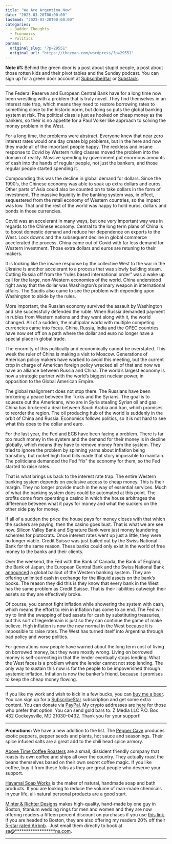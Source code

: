 ```yaml
---
title: "We Are Argentina Now"
date: "2023-03-20T00:00:00"
lastmod: "2023-03-20T00:00:00"
categories:
  - Badder Thoughts
  - Economics
  - Politics
params:
  original_slug: "?p=29551"
  original_url: "https://thezman.com/wordpress/?p=29551"
---
```


**Note \#1:** Behind the green door is a post about stupid people, a
post about those rotten kids and their pivot tables and the Sunday
podcast. You can sign up for a green door account at
<a href="https://www.subscribestar.com/the-z-blog" rel="noopener"
target="_blank">SubscribeStar</a> or
<a href="https://thedissident.substack.com/" rel="noopener"
target="_blank">Substack</a>.

------------------------------------------------------------------------

The Federal Reserve and European Central Bank have for a long time now
been wrestling with a problem that is truly novel. They find themselves
in an interest rate trap, which means they need to restore borrowing
rates to something close to the historic norm, but doing so puts the
global banking system at risk. The political class is just as hooked on
cheap money as the bankers, so their is no appetite for a Paul Volker
like approach to solving the money problem in the West.

For a long time, the problems were abstract. Everyone knew that near
zero interest rates would one day create big problems, but in the here
and now they made all of the important people happy. The reckless and
insane response to Covid by Western ruling classes moved the problem
into the domain of reality. Massive spending by government put enormous
amounts of cash into the hands of regular people, not just the bankers,
and those regular people started spending it.

Compounding this was the decline in global demand for dollars. Since the
1990’s, the Chinese economy was able to soak up extra dollars and euros.
Other parts of Asia could also be counted on to take dollars in the form
of investment. The massive liquidity in the banking system was, in
effect, sequestered from the retail economy of Western countries, so the
impact was low. That and the rest of the world was happy to hold euros,
dollars and bonds in those currencies.

Covid was an accelerant in many ways, but one very important way was in
regards to the Chinese economy. Central to the long term plans of China
is to boost domestic demand and reduce her dependence on exports to the
West. Lock downs and the subsequent decline in global commerce
accelerated the process. China came out of Covid with far less demand
for Western investment. Those extra dollars and euros are retuning to
their makers.

It is looking like the insane response by the collective West to the war
in the Ukraine is another accelerant to a process that was slowly
building steam. Cutting Russia off from the “rules based international
order” was a wake up call for the large, non-Western economies of the
world. China understood right away that the dollar was Washington’s
primary weapon in international affairs. The Saudis also came to see the
problem with depending upon Washington to abide by the rules.

More important, the Russian economy survived the assault by Washington
and she successfully defended the ruble. When Russia demanded payment in
rubles from Western nations and they went along with it, the world
changed. All of a sudden, the multipolar world with multiple competing
currencies came into focus. China, Russia, India and the OPEC countries
have now set off on a path where the dollar and euro no longer have a
special place in global trade.

The enormity of this politically and economically cannot be overstated.
This week the ruler of China is making a visit to Moscow. Generations of
American policy makers have worked to avoid this meeting, but the
current crop in charge of American foreign policy wrecked all of that
and now we have an alliance between Russia and China. The world’s
largest economy is now a strategic partner with the world’s biggest
nuclear power, in opposition to the Global American Empire.

The global realignment does not stop there. The Russians have been
brokering a peace between the Turks and the Syrians. The goal is to
squeeze out the Americans, who are in Syria stealing Syrian oil and gas.
China has brokered a deal between Saudi Arabia and Iran, which promises
to reorder the region. The oil producing hub of the world is suddenly in
the orbit of China and Russia. Economics follows politics, so it is not
hard to see what this does to the dollar and euro.

For the last year, the Fed and ECB have been facing a problem. There is
far too much money in the system and the demand for their money is in
decline globally, which means they have to remove money from the system.
They tried to ignore the problem by spinning yarns about inflation being
transitory, but rocket high food bills made that story impossible to
maintain. The politicians demanded the Fed “fix” the economy for them,
so the Fed started to raise rates.

That is what brings us back to the interest rate trap. The entire
Western banking system depends on exclusive access to cheap money. This
is their margin. They no longer provide much in the way of essential
services. Much of what the banking system does could be automated at
this point. The profits come from operating a casino in which the house
arbitrages the difference between what it pays for money and what the
suckers on the other side pay for money.

If all of a sudden the price the house pays for money closes with that
which the suckers are paying, then the casino goes bust. That is what we
are see now. Silicon Valley Bank and Signature Bank were just money
laundering schemes for plutocrats. Once interest rates went up just a
little, they were no longer viable. Credit Suisse was just bailed out by
the Swiss National Bank for the same reason. These banks could only
exist in the world of free money to the banks and their clients.

Over the weekend, the Fed with the Bank of Canada, the Bank of England,
the Bank of Japan, the European Central Bank and the Swiss National Bank
<a
href="https://finance.yahoo.com/news/fed-five-central-banks-announce-210200117.html"
rel="noopener" target="_blank">announced</a> a global bailout of the
Western banking system. They are offering unlimited cash in exchange for
the illiquid assets on the bank’s books. The reason they did this is
they know that every bank in the West has the same problem as Credit
Suisse. That is their liabilities outweigh their assets so they are
effectively broke.

Of course, you cannot fight inflation while showering the system with
cash, which means the effort to rein in inflation has come to an end.
The Fed will try to limit the swapping of bad assets for cash by
substituting treasuries, but this sort of legerdemain is just so they
can continue the game of make believe. High inflation is now the new
normal in the West because it is impossible to raise rates. The West has
turned itself into Argentina through bad policy and worse politics.

For generations now people have warned about the long term cost of
living on borrowed money, but they were mostly wrong. Living on borrowed
money is self-correcting in that the lender eventually stops lending.
What the West faces is a problem where the lender cannot not stop
lending. The only way to sustain this now is for the people to be
impoverished through systemic inflation. Inflation is now the banker’s
friend, because it promises to keep the cheap money flowing.

------------------------------------------------------------------------

If you like my work and wish to kick in a few bucks, you can
<a href="https://www.buymeacoffee.com/mujolulu" rel="noopener"
target="_blank">buy me a beer</a>. You can sign up for a
<a href="https://www.subscribestar.com/the-z-blog" rel="noopener"
target="_blank">SubscribeStar</a> subscription and get some extra
content. You can donate via <a
href="https://www.paypal.com/donate/?cmd=_s-xclick&amp;hosted_button_id=UDAS2Q8JYA6CN&amp;source=url"
rel="noopener" target="_blank">PayPal</a>. My crypto addresses are
<a href="https://thezman.com/wordpress/?page_id=22713" rel="noopener"
target="_blank">here</a> for those who prefer that option. You can send
gold bars to: Z Media LLC P.O. Box 432 Cockeysville, MD 21030-0432.
Thank you for your support!

------------------------------------------------------------------------

**Promotions:** We have a new addition to the list. The
<a href="https://peppercave.com/shop/ols/products" rel="noopener"
target="_blank">Pepper Cave</a> produces exotic peppers, pepper seeds
and plants, hot sauce and seasonings. Their spice infused salts are a
great add to the chili head spice armory.

<a href="https://abovetimecoffee.com/" rel="noopener"
target="_blank">Above Time Coffee Roasters</a> are a small, dissident
friendly company that roasts its own coffee and ships all over the
country. They actually roast the beans themselves based on their own
secret coffee magic. If you like coffee, buy it from these folks as they
are great people who deserve your support.

<a href="https://havamalsoapworks.com/" rel="noopener"
target="_blank">Havamal Soap Works</a> is the maker of natural, handmade
soap and bath products. If you are looking to reduce the volume of
man-made chemicals in your life, all-natural personal products are a
good start.

<a href="https://www.minterandrichterdesigns.com/"
rel="noreferrer nofollow noopener" target="_blank">Minter &amp; Richter
Designs</a> makes high-quality, hand-made by one guy in Boston, titanium
wedding rings for men and women and they are now offering readers a
fifteen percent discount on purchases if you use
<a href="https://www.minterandrichterdesigns.com/discount/ZMAN"
rel="noreferrer nofollow noopener" target="_blank">this link</a>.
<span class="highlight"><span class="colour"><span class="font"><span class="size">If
you are headed to Boston, they are also offering my readers 20% off
their <a
href="https://www.airbnb.com/users/7988017/listings?user_id=7988017&amp;s=3"
rel="noopener noreferrer" target="_blank">5-star rated Airbnb</a>.  Just
email them directly to book at
<a href="mailto:sa***@*********************ns.com"
data-original-string="rlrAFXxAIgZ49yB7BDhVcQ==cb7Bb0iKW00rIlHKdo/K/+vVtC9NE3k7PXol/jTfHtEAVu18hOA2BfsIPpxDdbRGsOd"><span
class="apbct-email-encoder"
data-original-string="qiNOk6d5VnZwTWLkaBbSUQ==cb71vOog/0Cbb0kbl9Myip14sxVZWYoDO/OlfIO8rWMx1MRiZ6j7hTwdOPmsm18SJmI"
title="This contact has been encoded by Anti-Spam by CleanTalk. Click to decode. To finish the decoding make sure that JavaScript is enabled in your browser.">sa<span
class="apbct-blur">***</span>@<span
class="apbct-blur">*********************</span>ns.com</span></a>.</span></span></span></span>

------------------------------------------------------------------------
